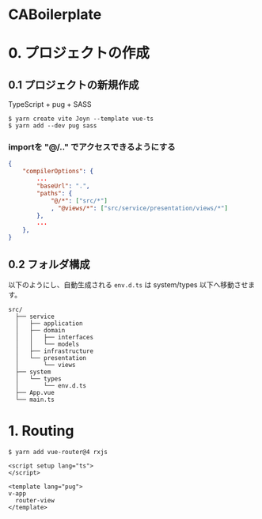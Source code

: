 CABoilerplate
=============

# 0. プロジェクトの作成

## 0.1 プロジェクトの新規作成

TypeScript + pug + SASS

```shell
$ yarn create vite Joyn --template vue-ts
$ yarn add --dev pug sass
```

### importを "@/.." でアクセスできるようにする

```tsconfig.json
{
    "compilerOptions": {
        ...
        "baseUrl": ".",
        "paths": {
            "@/*": ["src/*"]
            , "@views/*": ["src/service/presentation/views/*"]
        },
        ...
    },
}
```

## 0.2 フォルダ構成

以下のようにし、自動生成される `env.d.ts` は system/types 以下へ移動させます。

```
src/
  ├── service
  │   ├── application
  │   ├── domain
  │   │   ├── interfaces
  │   │   └── models
  │   ├── infrastructure
  │   └── presentation
  │       └── views
  ├── system
  │   └── types
  │       └── env.d.ts
  ├── App.vue
  └── main.ts
```

# 1. Routing

```shell
$ yarn add vue-router@4 rxjs
```

```App.vue
<script setup lang="ts">
</script>

<template lang="pug">
v-app
  router-view
</template>
```

